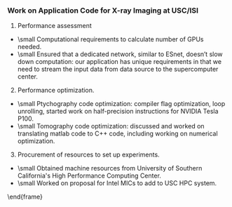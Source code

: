 
### Work on Application Code for X-ray Imaging at USC/ISI 

1. Performance assessment

- \small Computational requirements to calculate number of GPUs needed.
- \small Ensured that a dedicated network, similar to ESnet, doesn’t slow down computation: our application has unique requirements in that we need to stream the input data from data source to the supercomputer center.

2. Performance optimization.

- \small Ptychography code optimization: compiler flag optimization, loop unrolling, started work on half-precision instructions for NVIDIA Tesla P100.
- \small Tomography code optimization: discussed and worked on translating matlab code to C++ code, including working on numerical optimization.

3. Procurement of resources to set up experiments.

- \small Obtained machine resources from University of Southern California's High Performance Computing Center.
- \small Worked on proposal for Intel MICs to add to USC HPC system.


\end{frame}
